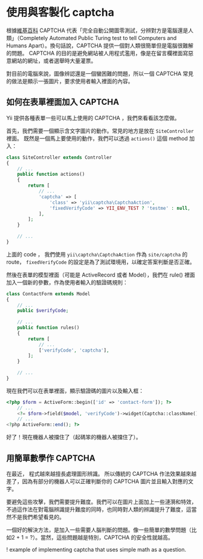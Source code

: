 使用與客製化 captcha
=============================

根據[維基百科](http://en.wikipedia.org/wiki/Captcha) CAPTCHA 代表「完全自動公開圖零測試，分辨對方是電腦還是人類」（Completely Automated Public Turing test to tell Computers and Humans Apart）。換句話說，CAPTCHA 提供一個對人類很簡單但是電腦很難解的問題。
CAPTCHA 的目的是避免網站被人用程式濫用，像是在留言欄裡面寫惡意網站的網址，或者選舉時大量灌票。


對目前的電腦來說，圖像辨認還是一個蠻困難的問題，所以一個 CAPTCHA 常見的做法是顯示一張圖片，要求使用者輸入裡面的內容。

如何在表單裡面加入 CAPTCHA
-------------------------

Yii 提供各種表單一些可以馬上使用的 CAPTCHA ，我們來看看該怎麼做。


首先，我們需要一個顯示含文字圖片的動作。常見的地方是放在 `SiteController`裡面。
既然是一個馬上要使用的動作，我們可以透過 `actions()` 這個 method 加入：

```php
class SiteController extends Controller
{
    // ...
    public function actions()
    {
        return [
            // ...
            'captcha' => [
                'class' => 'yii\captcha\CaptchaAction',
                'fixedVerifyCode' => YII_ENV_TEST ? 'testme' : null,
            ],
        ];
    }
    
    // ...
}
```

上面的 code ， 我們使用 `yii\captcha\CaptchaAction` 作為 `site/captcha` 的 route， `fixedVerifyCode` 的設定是為了測試環境用，以確定答案判斷是否正確。

然後在表單的模型裡面（可能是 ActiveRecord 或者 Model），我們在 rule() 裡面加入一個新的參數，作為使用者輸入的驗證碼規則：

```php
class ContactForm extends Model
{
    // ...
    public $verifyCode;
    
    // ...
    public function rules()
    {
        return [
            // ...
            ['verifyCode', 'captcha'],
        ];
    }
    
    // ...
}
```

現在我們可以在表單裡面，顯示驗證碼的圖片以及輸入框：

```php
<?php $form = ActiveForm::begin(['id' => 'contact-form']); ?>
    // ...
    <?= $form->field($model, 'verifyCode')->widget(Captcha::className()) ?>
    // ...
<?php ActiveForm::end(); ?>
```

好了！現在機器人被擋住了（起碼笨的機器人被擋住了）。

用簡單數學作 CAPTCHA
-------------------

在最近， 程式越來越擅長處理圖形辨識。
所以傳統的 CAPTCHA 作法效果越來越差了，因為有部分的機器人可以正確判斷你的 CAPTCHA 圖片並且輸入對應的文字。

要避免這些攻擊，我們需要提升難度。我們可以在圖片上面加上一些漣漪和特效，不過這作法在對電腦辨識提升難度的同時，也同時對人類的辨識提升了難度，這當然不是我們希望看見的。

一個好的解決方法，是加入一些需要人腦判斷的問題。像一些簡單的數學問題（比如2 + 1 = ?）。當然，這些問題越是特別，CAPTCHA 的安全性就越高。

! example of implementing captcha that uses simple math as a question.
